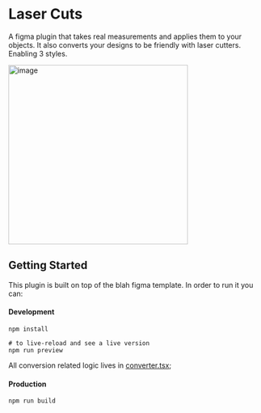# Laser Cuts

A figma plugin that takes real measurements and applies them to your objects. It also converts your designs to be friendly with laser cutters. Enabling 3 styles.

<img width="355" alt="image" src="https://github.com/user-attachments/assets/53d2d5be-89a2-4833-939e-6ef00703d2c4">

## Getting Started

This plugin is built on top of the blah figma template. In order to run it you can:

#### Development

```
npm install

# to live-reload and see a live version
npm run preview
```

All conversion related logic lives in [converter.tsx](./converter.tsx);

#### Production

```
npm run build
```
